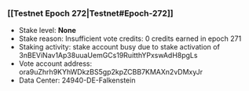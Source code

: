 ### [[Testnet Epoch 272|Testnet#Epoch-272]]
* Stake level: **None**
* Stake reason: Insufficient vote credits: 0 credits earned in epoch 271
* Staking activity: stake account busy due to stake activation of 3nBEViNav1Ap38uuaUemGCs19RuitthYPxswAdH8pgLs
* Vote account address: ora9uZhrh9KYhWDkzBS5gp2kpZCBB7KMAXn2vDMxyJr
* Data Center: 24940-DE-Falkenstein